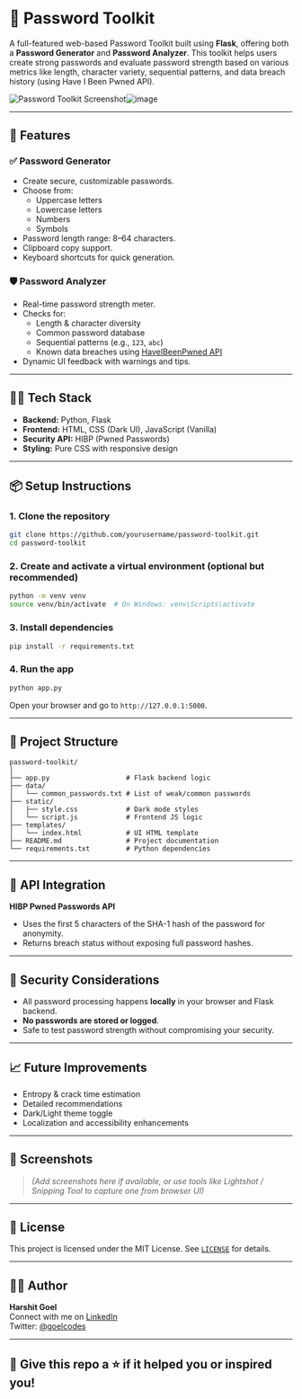 # 🔐 Password Toolkit

A full-featured web-based Password Toolkit built using **Flask**, offering both a **Password Generator** and **Password Analyzer**. This toolkit helps users create strong passwords and evaluate password strength based on various metrics like length, character variety, sequential patterns, and data breach history (using Have I Been Pwned API).

![Password Toolkit Screenshot](![image](https://github.com/user-attachments/assets/d6aacdaa-8ece-4677-90c7-65fff1866ab5)
)![image](https://github.com/user-attachments/assets/af43dc24-7b06-46f5-bec7-d0cee1f7b31c)


---

## 🚀 Features

### ✅ Password Generator
- Create secure, customizable passwords.
- Choose from:
  - Uppercase letters
  - Lowercase letters
  - Numbers
  - Symbols
- Password length range: 8–64 characters.
- Clipboard copy support.
- Keyboard shortcuts for quick generation.

### 🛡️ Password Analyzer
- Real-time password strength meter.
- Checks for:
  - Length & character diversity
  - Common password database
  - Sequential patterns (e.g., `123`, `abc`)
  - Known data breaches using [HaveIBeenPwned API](https://haveibeenpwned.com/API/v3)
- Dynamic UI feedback with warnings and tips.

---

## 🧑‍💻 Tech Stack

- **Backend:** Python, Flask
- **Frontend:** HTML, CSS (Dark UI), JavaScript (Vanilla)
- **Security API:** HIBP (Pwned Passwords)
- **Styling:** Pure CSS with responsive design

---

## 📦 Setup Instructions

### 1. Clone the repository
```bash
git clone https://github.com/yourusername/password-toolkit.git
cd password-toolkit
```

### 2. Create and activate a virtual environment (optional but recommended)
```bash
python -m venv venv
source venv/bin/activate  # On Windows: venv\Scripts\activate
```

### 3. Install dependencies
```bash
pip install -r requirements.txt
```

### 4. Run the app
```bash
python app.py
```

Open your browser and go to `http://127.0.0.1:5000`.

---

## 📂 Project Structure

```
password-toolkit/
│
├── app.py                   # Flask backend logic
├── data/
│   └── common_passwords.txt # List of weak/common passwords
├── static/
│   ├── style.css            # Dark mode styles
│   └── script.js            # Frontend JS logic
├── templates/
│   └── index.html           # UI HTML template
├── README.md                # Project documentation
└── requirements.txt         # Python dependencies
```

---

## 🔑 API Integration

**HIBP Pwned Passwords API**

- Uses the first 5 characters of the SHA-1 hash of the password for anonymity.
- Returns breach status without exposing full password hashes.

---

## 🧪 Security Considerations

- All password processing happens **locally** in your browser and Flask backend.
- **No passwords are stored or logged**.
- Safe to test password strength without compromising your security.

---

## 📈 Future Improvements

- Entropy & crack time estimation
- Detailed recommendations
- Dark/Light theme toggle
- Localization and accessibility enhancements

---

## 📸 Screenshots

> *(Add screenshots here if available, or use tools like Lightshot / Snipping Tool to capture one from browser UI)*

---

## 🧾 License

This project is licensed under the MIT License. See [`LICENSE`](LICENSE) for details.

---

## 🙋‍♂️ Author

**Harshit Goel**  
Connect with me on [LinkedIn](https://www.linkedin.com/in/harshit-goel-dev)  
Twitter: [@goelcodes](https://twitter.com/goelcodes)  

---

## 🌟 Give this repo a ⭐ if it helped you or inspired you!

